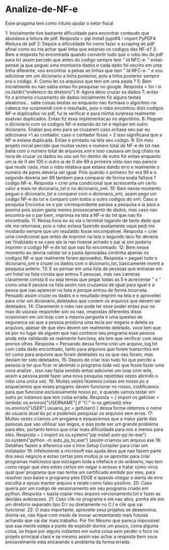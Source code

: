 # Analize-de-NF-e

Esse progama tem como intuito ajudar o setor fiscal

1:  Inicialmente tive bastante dificuldade para encontrar conteudo que abordava a leitura de pdf. Resposta = pip install pypdf4 / import PyPDF4 #leitura de pdf
2:  Depois a dificuldade foi como fazer o scraping do pdf afinal como eu iria achar qual linha que estariao os codigos das NF-e?
3:  Bem a resposta foi encontrada quando convertir tudo que o robo leu do pdf para txt assim percebi que antes do codigo sempre tem " Id NFC-e: "
    entao pensei ja que peguei uma montueira dados e cada dado foi escrito em uma linha diferente, vou encontrar a penas as linhas que tem " Id NFC-e: "
    e vou adicionar em um dicionario a linha posterior, pois a linha posterior sempre era o codigo.
4:  Como ler os arquivos que tem em uma pasta ?
5:  Bem inicialmente eu nao sabia entao foi pesquisar no google. Resposta = for i in os.listdir("endereco do diretorio")
6:  Agora devo cruzar os dados 
7:  entao fiz o primeiro cruzamento de dados inicialmente fiz alguns testes aleatorios... sabe coisas bestas so enquanto nao formava o algoritmo na cabeca
    me surpreendi com o resultado, pois o robo encontrou dois codigos NF-e duplicados no pdf, fui la verificar e para minha surpresa realmente esatvao duplicados.
    Entao fiz essa implementacao no algoritimo.
8:  Peguiei o dicionario com os codigos NF-e extarido do txt e repliqei em outro dicionario. Enatao pus eles para se cruzarem caso achase seu par eu adiconava +1
    ao contador, caso o contador fosse > 2 isso significava que a NF-e estava duplicada. Entao e printado na tela seu codigo.
9:  Em meu projeto inicial percebi que muitas vezes o numero total de NF-e do txt nao batia com o numero total de arquivos.xml e isso causava um bug chato
    na hora de cruzar os dados eu uso um for dentro de outro for entao enquanto um ia de 0 ate 100 o outro ia de 0 ate 99 a primeira vista isso nao parece que mude nada,
    mas o robo relatava que estava dando erro e realmente o numero de pares deveria ser igual. Pois quando o primeiro for era 99 e o segundo deveria ser 99 tambem para
    comparar de forma exata faltava 1 codigo NF-e. Resposta = criei uma condicional que acrescenta um certo valor a mais no dicionario_txt e no dicionario_xml.
10: Bem nesse momento peguei o dicionario_txt e comparei com o dicionario_xml, assim pego um codigo NF-e do txt e comparo com todos o outro codigos do xml. Caso a pesquisa
    Encontra-se o par correspondente parava a pesquisa e ia para a poxima pois assim gasta menos prossecamento de dados, mas caso nao encontra-se o par bem, imprimia na tela
    a NF-e do txt que nao foi encontrada.
11: Nessa hora eu so via o terminal lagando de tanto dado que ele me retornava, pois o robo estava fazendo exatamente oque pedi me mostardo sempre que um resulatdo fosse 
    imcompativel. Resposta = criei uma condicional que antes de imprimir na tela o segundo laco for deveria ser finalizado e se caso ate la nao tivesse achado o par ai sim
    poderia imprimir o codigo NF-e do txt que nao foi encontrado.
12: Bem nesse momento eu devria validar se a pasta Aprovadas continha apenas os codigos NF-e que realmente foram aprovados. Resposta = peguei todo o dicionario_xml
    e cruzei os dados com o dicionario_txt, basicamente inverti a pesquisa anterio.
13: E so pensar em uma lista de pessoas que entrarao em um hotel na lista consta que entrou 5 pessoas, mas nas cameras claramente consta 6 ou seja temos que pegar todas
    as 5 e acrecentar " x " como uma 6 pessoa na lista assim nos cruzamos de igual para igual e a pesoa que nao aparecer na lista e porque entrou de forma incorreta. Pensado
    assim cruzei os dados e o resultado imprimi na tela e e aproveitei para criar um dicionario_deletados que contem os arquivos que devem ser deletados.
14: Claramente o robo nao pode ter esse poder entao pus na mao do usuraio responder sim ou nao, respostas diferentes disso ocasionam em um loop com a mesma pergunta
    e uma questao de seguranca vai que a pessoa presiona uma tecla por engano e deleta os arquivos, apesar de que eles devem ser realmente deletado, voce tem que se por no 
    lugar de alguem que nao conhece seu programa esse pessoa ainda esta validando se realmente funciona, ela tem que verificar com seus prorios olhos. Resposta = Pensando 
    dessa forma criei um arquivo_log.txt com cada dado encontrado, tanto para arquivos que foram transcritos em txt como para arquivos que foram deletados ou os que nao foram,
    mas deviam ter sido deletados.
15: Depois de criar isso tudo foi que percibi a pessoa ia ter que ficar re abrendo o programa toda vez que fosse fazer uma nova analize , isso nao fazia sentido entao adicionei
    um loop com wile, assim a pessoa pode fazer uma nova pesquisa repetidas vezes abrindo o robo uma unica vez.
16: Muitas vezes fazemos coisas em nosso pc e esquecemos que esses progams devem funcionar no nosso, codificamos para que funcione exclusivamente nosso pc, e quando 
    vamos testar em outro pc notamos que tem coisa errada. Resposta =  {
    import os
    getUser = lambda: os.environ["USERNAME"] if "C:" in os.getcwd() else os.environ["USER"]
    usuario_pc = getUser()
    } dessa forma obtemos o nome do usuario atual do pc e podemos pesquisar os arquivos sem erros.
17: Muitas vezes criamos um progama e esquecemos que a maior parte das pessoas que vao ultilisar sao leigos, e isso pode ser um grande problema para eles, portanto temos que 
    criar mais dificuldade para nos e menos para eles. Resposta = {
    import os
    os.system("pip install auto-py-to-exe")
    os.system("python -m auto_py_to_exe")
    }assim criamos um arquivo.exe
18: Detalhes fazem a diferenca use o Inno Setup Compiler para criar um instalador 
19: Infelismente a microsoft nao ajuda devs que nao fazem parte dos seus negocio e estao certas pois muitos ja se aprovitar para criar programas maliciosos que estragam 
    toda a inteface e do widowns, nao tem como negar que eles estao certos em negar o acesso e tratar como virus qual quer programa que nao tenha um certificado emitido 
    por eles, para resolver isso baixe o programa pelo EDGE e quando chegar o alerta de erro escolha a opcao manter arquivo e relate como falso positivo.
20: Caso queira por um codigo de versionamento em seu programa criado em python. Resposta = basta copiar meu arquivo vercionamento.txt e fazer as devidas auteracoes.
21: Caso clik no programa e ele nao abra, ponha ele em um diretorio separado tipo D:/ ou diretamente no C:/ e clik que vai funcionar.
22: O mais importante, aproveite seus projetos se desenvolva, divirta-se, nao fique com medo de inovar acresentando mais futures achando que vai dar mais trabalho. Por fim
    Mesmo que pareca impossivel que sua mente esteja a ponto de explodir durma um pouco, coma alguma coisa, se foque por alguns instantes em outra coisa sem perder o foco 
    no projeto principal claro e se mesmo assim nao achar a resposta bem voce provavelmente esta encarando o problema da forma errada.
    
